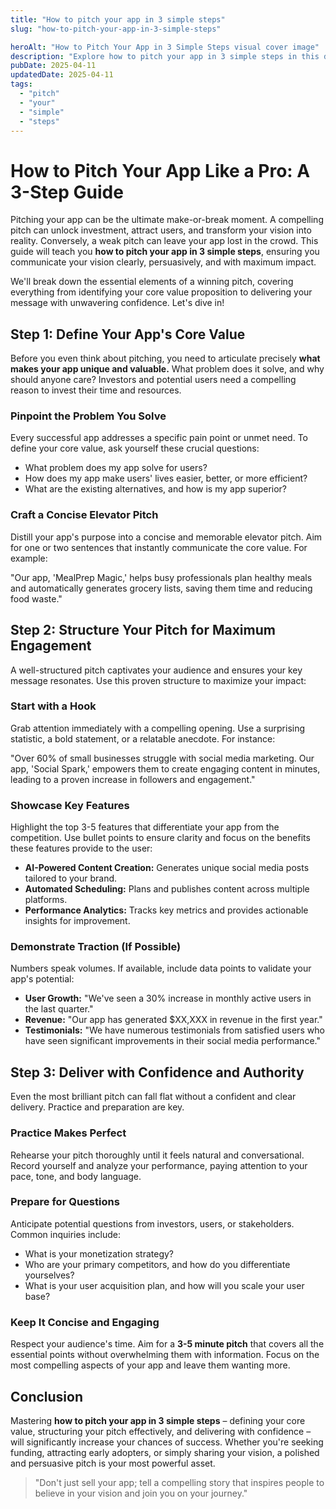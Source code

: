 ```yaml
---
title: "How to pitch your app in 3 simple steps"
slug: "how-to-pitch-your-app-in-3-simple-steps"

heroAlt: "How to Pitch Your App in 3 Simple Steps visual cover image"
description: "Explore how to pitch your app in 3 simple steps in this detailed guide, offering insights, strategies, and practical tips to enhance your understanding and application of the topic."
pubDate: 2025-04-11
updatedDate: 2025-04-11
tags:
  - "pitch"
  - "your"
  - "simple"
  - "steps"
---
```


# How to Pitch Your App Like a Pro: A 3-Step Guide

Pitching your app can be the ultimate make-or-break moment. A compelling pitch can unlock investment, attract users, and transform your vision into reality. Conversely, a weak pitch can leave your app lost in the crowd. This guide will teach you **how to pitch your app in 3 simple steps**, ensuring you communicate your vision clearly, persuasively, and with maximum impact.

We'll break down the essential elements of a winning pitch, covering everything from identifying your core value proposition to delivering your message with unwavering confidence. Let's dive in!

## Step 1: Define Your App's Core Value

Before you even think about pitching, you need to articulate precisely **what makes your app unique and valuable.** What problem does it solve, and why should anyone care? Investors and potential users need a compelling reason to invest their time and resources.

### Pinpoint the Problem You Solve

Every successful app addresses a specific pain point or unmet need. To define your core value, ask yourself these crucial questions:

- What problem does my app solve for users?
- How does my app make users' lives easier, better, or more efficient?
- What are the existing alternatives, and how is my app superior?

### Craft a Concise Elevator Pitch

Distill your app's purpose into a concise and memorable elevator pitch. Aim for one or two sentences that instantly communicate the core value. For example:

"Our app, 'MealPrep Magic,' helps busy professionals plan healthy meals and automatically generates grocery lists, saving them time and reducing food waste."

## Step 2: Structure Your Pitch for Maximum Engagement

A well-structured pitch captivates your audience and ensures your key message resonates. Use this proven structure to maximize your impact:

### Start with a Hook

Grab attention immediately with a compelling opening. Use a surprising statistic, a bold statement, or a relatable anecdote. For instance:

"Over 60% of small businesses struggle with social media marketing. Our app, 'Social Spark,' empowers them to create engaging content in minutes, leading to a proven increase in followers and engagement."

### Showcase Key Features

Highlight the top 3-5 features that differentiate your app from the competition. Use bullet points to ensure clarity and focus on the benefits these features provide to the user:

- **AI-Powered Content Creation:** Generates unique social media posts tailored to your brand.
- **Automated Scheduling:** Plans and publishes content across multiple platforms.
- **Performance Analytics:** Tracks key metrics and provides actionable insights for improvement.

### Demonstrate Traction (If Possible)

Numbers speak volumes. If available, include data points to validate your app's potential:

- **User Growth:** "We've seen a 30% increase in monthly active users in the last quarter."
- **Revenue:** "Our app has generated $XX,XXX in revenue in the first year."
- **Testimonials:** "We have numerous testimonials from satisfied users who have seen significant improvements in their social media performance."

## Step 3: Deliver with Confidence and Authority

Even the most brilliant pitch can fall flat without a confident and clear delivery. Practice and preparation are key.

### Practice Makes Perfect

Rehearse your pitch thoroughly until it feels natural and conversational. Record yourself and analyze your performance, paying attention to your pace, tone, and body language.

### Prepare for Questions

Anticipate potential questions from investors, users, or stakeholders. Common inquiries include:

- What is your monetization strategy?
- Who are your primary competitors, and how do you differentiate yourselves?
- What is your user acquisition plan, and how will you scale your user base?

### Keep It Concise and Engaging

Respect your audience's time. Aim for a **3-5 minute pitch** that covers all the essential points without overwhelming them with information. Focus on the most compelling aspects of your app and leave them wanting more.

## Conclusion

Mastering **how to pitch your app in 3 simple steps** – defining your core value, structuring your pitch effectively, and delivering with confidence – will significantly increase your chances of success. Whether you're seeking funding, attracting early adopters, or simply sharing your vision, a polished and persuasive pitch is your most powerful asset.

> "Don't just sell your app; tell a compelling story that inspires people to believe in your vision and join you on your journey."
